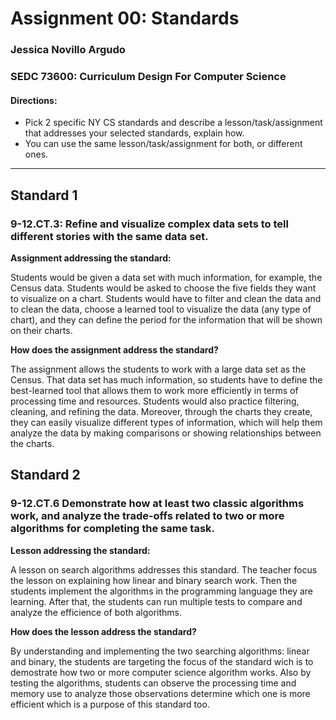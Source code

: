 # Assignment 00: Standards

### Jessica Novillo Argudo

### SEDC 73600: Curriculum Design For Computer Science

#### Directions:
* Pick 2 specific NY CS standards and describe a lesson/task/assignment that addresses your selected standards, explain how.
* You can use the same lesson/task/assignment for both, or different ones.
---

## Standard 1

### 9-12.CT.3: Refine and visualize complex data sets to tell different stories with the same data set.

**Assignment addressing the standard:**

Students would be given a data set with much information, for example, the Census data. Students would be asked to choose the five fields they want to visualize on a chart. Students would have to filter and clean the data and to clean the data, choose a learned tool to visualize the data (any type of chart), and they can define the period for the information that will be shown on their charts.

**How does the assignment address the standard?**

The assignment allows the students to work with a large data set as the Census. That data set has much information, so students have to define the best-learned tool that allows them to work more efficiently in terms of processing time and resources. Students would also practice filtering, cleaning, and refining the data. Moreover, through the charts they create, they can easily visualize different types of information, which will help them analyze the data by making comparisons or showing relationships between the charts.

## Standard 2

### 9-12.CT.6 Demonstrate how at least two classic algorithms work, and analyze the trade-offs related to two or more algorithms for completing the same task.

**Lesson addressing the standard:**

A lesson on search algorithms addresses this standard. The teacher focus the lesson on explaining how linear and binary search work. Then the students implement the algorithms in the programming language they are learning. After that, the students can run multiple tests to compare and analyze the efficience of both algorithms.

**How does the lesson address the standard?**

By understanding and implementing the two searching algorithms: linear and binary, the students are targeting the focus of the standard wich is to demostrate how two or more computer science algorithm works. Also by testing the algorithms, students can observe the processing time and memory use to analyze those observations determine which one is more efficient which is a purpose of this standard too.
